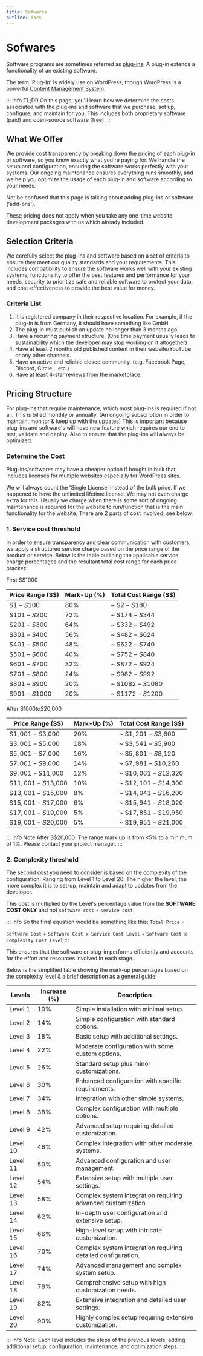 ```yaml
---
title: Sofwares
outline: docs
---
```


# Sofwares

Software programs are sometimes referred as [plug-ins](/introduction/glossaries.html#plug-in). A plug-in extends a functionality of an existing software.

The term 'Plug-In' is widely use on WordPress, though WordPress is a powerful [Content Management System](/introduction/glossaries.html#cms).

::: info TL;DR
On this page, you'll learn how we determine the costs associated with the plug-ins and software that we purchase, set up, configure, and maintain for you. This includes both proprietary software (paid) and open-source software (free).
:::

## What We Offer

We provide cost transparency by breaking down the pricing of each plug-in or software, so you know exactly what you're paying for. We handle the setup and configuration, ensuring the software works perfectly with your systems. Our ongoing maintenance ensures everything runs smoothly, and we help you optimize the usage of each plug-in and software according to your needs.

Not be confused that this page is talking about adding plug-ins or software (‘add-ons’).

These pricing does not apply when you take any one-time website development packages with us which already included.

## Selection Criteria

We carefully select the plug-ins and software based on a set of criteria to ensure they meet our quality standards and your requirements. This includes compatibility to ensure the software works well with your existing systems, functionality to offer the best features and performance for your needs, security to prioritize safe and reliable software to protect your data, and cost-effectiveness to provide the best value for money.

### Criteria List

1. It is registered company in their respective location. For example, if the plug-in is from Germany, it should have something like GmbH.
2. The plug-in must publish an update no longer than 3 months ago.
3. Have a recurring payment structure. (One time payment usually leads to sustainability which the developer may stop working on it altogether)
4. Have at least 2 months old published content in their website/YouTube or any other channels.
5. Have an active and reliable closed community. (e.g. Facebook Page, Discord, Circle… etc.)
6. Have at least 4-star reviews from the marketplace.

## Pricing Structure

For plug-ins that require maintenance, which most plug-ins is required if not all. This is billed monthly or annually. (An ongoing subscription in order to maintain, monitor & keep up with the updates) This is important because plug-ins and software's will have new feature which requires our end to test, validate and deploy. Also to ensure that the plug-ins will always be optimized.

### Determine the Cost

Plug-ins/softwares may have a cheaper option if bought in bulk that includes licenses for multiple websites especially for WordPress sites.

We will always count the 'Single License' instead of the bulk price. If we happened to have the unlimited lifetime license. We may not even charge extra for this. Usually we charge when there is some sort of ongoing maintenance is required for the website to run/function that is the main functionality for the website. There are 2 parts of cost involved, see below.

### 1. Service cost threshold

In order to ensure transparency and clear communication with customers, we apply a structured service charge based on the price range of the product or service. Below is the table outlining the applicable service charge percentages and the resultant total cost range for each price bracket:

First S$1000

| **Price Range (S$)** | **Mark-Up (%)** | **Total Cost Range (S$)** |
|-----------------------|-----------------|--------------------------|
| S$1 - S$100           | 80%             | ~ S$2 - S$180            |
| S$101 - S$200         | 72%             | ~ S$174 - S$344          |
| S$201 - S$300         | 64%             | ~ S$332 - S$492          |
| S$301 - S$400         | 56%             | ~ S$482 - S$624          |
| S$401 - S$500         | 48%             | ~ S$622 - S$740          |
| S$501 - S$600         | 40%             | ~ S$752 - S$840          |
| S$601 - S$700         | 32%             | ~ S$872 - S$924          |
| S$701 - S$800         | 24%             | ~ S$982 - S$992          |
| S$801 - S$900         | 20%             | ~ S$1082 - S$1080        |
| S$901 - S$1000        | 20%             | ~ S$1172 - S$1200        |

After S$1000 to S$20,000

| **Price Range (S$)** | **Mark-Up (%)** | **Total Cost Range (S$)** |
|-----------------------|-----------------|--------------------------|
| S$1,001 - S$3,000     | 20%             | ~ S$1,201 - S$3,600      |
| S$3,001 - S$5,000     | 18%             | ~ S$3,541 - S$5,900      |
| S$5,001 - S$7,000     | 16%             | ~ S$5,801 - S$8,120      |
| S$7,001 - S$9,000     | 14%             | ~ S$7,981 - S$10,260     |
| S$9,001 - S$11,000    | 12%             | ~ S$10,061 - S$12,320    |
| S$11,001 - S$13,000   | 10%             | ~ S$12,101 - S$14,300    |
| S$13,001 - S$15,000   | 8%              | ~ S$14,041 - S$16,200    |
| S$15,001 - S$17,000   | 6%              | ~ S$15,941 - S$18,020    |
| S$17,001 - S$19,000   | 5%              | ~ S$17,851 - S$19,950    |
| S$19,001 - S$20,000   | 5%              | ~ S$19,951 - S$21,000    |

::: info Note
After S$20,000. The range mark up is from <5% to a minimum of 1%.
Please contact your project manager.
:::

### 2. Complexity threshold

The second cost you need to consider is based on the complexity of the configuration. Ranging from Level 1 to Level 20. The higher the level, the more complex it is to set-up, maintain and adapt to updates from the developer.

This cost is multiplied by the Level's percentage value from the **SOFTWARE COST ONLY** and not `software cost` + `service cost`.

::: info So the final equation would be something like this:
`Total Price` =

`Software Cost` + `Software Cost x Service Cost Level` + `Software Cost x Complexity Cost Level`
:::

This ensures that the software or plug-in performs efficiently and accounts for the effort and resources involved in each stage.

Below is the simplified table showing the mark-up percentages based on the complexity level & a brief description as a general guide:

| **Levels** | **Increase (%)** | **Description**                                 |
|------------|------------------|-------------------------------------------------|
| Level 1    | 10%              | Simple installation with minimal setup.         |
| Level 2    | 14%              | Simple configuration with standard options.     |
| Level 3    | 18%              | Basic setup with additional settings.           |
| Level 4    | 22%              | Moderate configuration with some custom options.|
| Level 5    | 26%              | Standard setup plus minor customizations.       |
| Level 6    | 30%              | Enhanced configuration with specific requirements. |
| Level 7    | 34%              | Integration with other simple systems.          |
| Level 8    | 38%              | Complex configuration with multiple options.    |
| Level 9    | 42%              | Advanced setup requiring detailed customization. |
| Level 10   | 46%              | Complex integration with other moderate systems. |
| Level 11   | 50%              | Advanced configuration and user management.     |
| Level 12   | 54%              | Extensive setup with multiple user settings.    |
| Level 13   | 58%              | Complex system integration requiring advanced customization. |
| Level 14   | 62%              | In-depth user configuration and extensive setup. |
| Level 15   | 66%              | High-level setup with intricate customization.  |
| Level 16   | 70%              | Complex system integration requiring detailed configuration. |
| Level 17   | 74%              | Advanced management and complex system setup.   |
| Level 18   | 78%              | Comprehensive setup with high customization needs. |
| Level 19   | 82%              | Extensive integration and detailed user settings. |
| Level 20   | 90%              | Highly complex setup requiring extensive customization. |


::: info Note:
Each level includes the steps of the previous levels, adding additional setup, configuration, maintenance, and optimization steps.
:::
